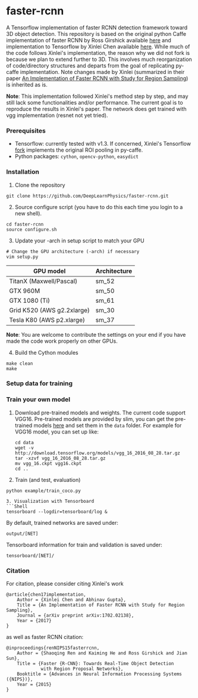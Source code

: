 # faster-rcnn
A Tensorflow implementation of faster RCNN detection framework toward 3D object detection. This repository is based on the original python Caffe implementation of faster RCNN by Ross Girshick available [here](https://github.com/rbgirshick/py-faster-rcnn) and implementation to Tensorflow by Xinlei Chen available [here](https://github.com/endernewton/tf-faster-rcnn). While much of the code follows Xinlei's implementation, the reason why we did not fork is because we plan to extend further to 3D. This involves much reorganization of code/directory structures and departs from the goal of replicating py-caffe implementation. Note changes made by Xinlei (summarized in their paper [An Implementation of Faster RCNN with Study for Region Sampling](https://arxiv.org/pdf/1702.02138.pdf)) is inherited as is. 

**Note**:
This implementation followed Xinlei's method step by step, and may still lack some functionalities and/or performance.
The current goal is to reproduce the results in Xinlei's paper. The network does get trained with vgg implementation (resnet not yet tried).

### Prerequisites
  - Tensorflow: currently tested with v1.3. If concerned, Xinlei's Tensorflow [fork](https://github.com/endernewton/tensorflow) implements the original ROI pooling in py-caffe.
  - Python packages: `cython`, `opencv-python`, `easydict`

### Installation
1. Clone the repository
  ```Shell
  git clone https://github.com/DeepLearnPhysics/faster-rcnn.git
  ```
2. Source configure script (you have to do this each time you login to a new shell).
  ```Shell
  cd faster-rcnn
  source configure.sh
  ```

3. Update your -arch in setup script to match your GPU
  ```Shell
  # Change the GPU architecture (-arch) if necessary
  vim setup.py
  ```

  | GPU model  | Architecture |
  | ------------- | ------------- |
  | TitanX (Maxwell/Pascal) | sm_52 |
  | GTX 960M | sm_50 |
  | GTX 1080 (Ti) | sm_61 |
  | Grid K520 (AWS g2.2xlarge) | sm_30 |
  | Tesla K80 (AWS p2.xlarge) | sm_37 |

  **Note**: You are welcome to contribute the settings on your end if you have made the code work properly on other GPUs.

4. Build the Cython modules
  ```Shell
  make clean
  make
  ```

### Setup data for training


### Train your own model
1. Download pre-trained models and weights. The current code support VGG16. Pre-trained models are provided by slim, you can get the pre-trained models [here](https://github.com/tensorflow/models/tree/master/slim#pre-trained-models) and set them in the ``data`` folder. For example for VGG16 model, you can set up like:
   ```Shell
   cd data
   wget -v http://download.tensorflow.org/models/vgg_16_2016_08_28.tar.gz
   tar -xzvf vgg_16_2016_08_28.tar.gz
   mv vgg_16.ckpt vgg16.ckpt
   cd ..
   ```
2. Train (and test, evaluation)
  ```Shell
  python example/train_coco.py

3. Visualization with Tensorboard
  ```Shell
  tensorboard --logdir=tensorboard/log &
  ```

By default, trained networks are saved under:

```
output/[NET]
```

Tensorboard information for train and validation is saved under:

```
tensorboard/[NET]/
```

### Citation
For citation, please consider citing Xinlei's work

    @article{chen17implementation,
        Author = {Xinlei Chen and Abhinav Gupta},
        Title = {An Implementation of Faster RCNN with Study for Region Sampling},
        Journal = {arXiv preprint arXiv:1702.02138},
        Year = {2017}
    }

as well as faster RCNN citation:

    @inproceedings{renNIPS15fasterrcnn,
        Author = {Shaoqing Ren and Kaiming He and Ross Girshick and Jian Sun},
        Title = {Faster {R-CNN}: Towards Real-Time Object Detection
                 with Region Proposal Networks},
        Booktitle = {Advances in Neural Information Processing Systems ({NIPS})},
        Year = {2015}
    }


